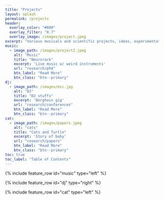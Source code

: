 ```yaml
---
title: "Projects"
layout: splash
permalink: /projects
header:
  overlay_color: "#000"
  overlay_filter: "0.7"
  overlay_image: /images/project.jpeg
excerpt: "Various musicals and scientific projects, ideas, experimentations"
music:
  - image_path: /images/project2.jpeg
    alt: "Music"
    title: "Neurorack"
    excerpt: 'Live music w/ weird instruments'
    url: "research/phd"
    btn_label: "Read More"
    btn_class: "btn--primary"
dj:
  - image_path: /images/mic.jpg
    alt: "DJ"
    title: "DJ stuffs"
    excerpt: 'Berghain gig'
    url: "research/conferences"
    btn_label: "Read More"
    btn_class: "btn--primary"
cat:
  - image_path: /images/papers.jpeg
    alt: "cats"
    title: "Cats and Turtle"
    excerpt: 'Story of baby'
    url: "research/papers"
    btn_label: "Read More"
    btn_class: "btn--primary"
toc: true
toc_label: "Table of Contents"
---
```


{% include feature_row id="music" type="left" %}

{% include feature_row id="dj" type="right" %}

{% include feature_row id="cat" type="left" %}

